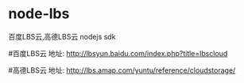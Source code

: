 # node-lbs
百度LBS云,高德LBS云 nodejs sdk

#百度LBS云 
地址: http://lbsyun.baidu.com/index.php?title=lbscloud

#高德LBS云
地址: http://lbs.amap.com/yuntu/reference/cloudstorage/

